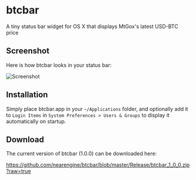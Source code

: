 btcbar
======

A tiny status bar widget for OS X that displays MtGox's latest USD-BTC price

## Screenshot

Here is how btcbar looks in your status bar:

![Screenshot](https://raw.github.com/nearengine/btcbar/master/Resources/screenshot.png)

## Installation

Simply place btcbar.app in your `~/Applications` folder, and optionally add it to `Login Items` in `System Preferences > Users & Groups` to display it automatically on startup.

## Download

The current version of btcbar (1.0.0) can be downloaded here:

https://github.com/nearengine/btcbar/blob/master/Release/btcbar_1_0_0.zip?raw=true